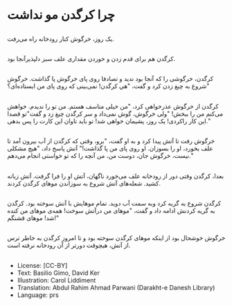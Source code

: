 # چرا کرگدن مو نداشت

##
یک روز، خرگوش کنار رودخانه راه می‌رفت.

##
کرگدن هم برای قدم زدن و خوردن مقداری علف سبز دلپذیرآنجا بود.

##
کرگدن، خرگوشی را که آنجا بود ندید و تصادفا روی پای خرگوش پا گذاشت. خرگوش شروع به چیغ زدن کرد و گفت، "هي کرگدن! نمی‌بینی که روی پای من ایستاده‌ای؟"

##
کرگدن از خرگوش عذرخواهی کرد، "من خیلی متاسف هستم. من تو را ندیدم. خواهش می‌کنم من را ببخش! "ولی خرگوش، گوش نمی‌داد و سر کرگدن چیغ زد و گفت"تو قصدا این کار راکردی! یک روز، پشیمان خواهی شد! تو باید تاوان این کارت را پس بدهی."

##
خرگوش رفت تا آتش پیدا کرد و به او گفت، "برو، وقتی که کرگدن از آب بیرون آمد تا علف بخورد، او را بسوزان. او روی پای من پا گذاشت!" آتش پاسخ داد، "هیچ مشکلی نیست، خرگوش جان، دوست من، من آنچه را که تو خواستی انجام می‌دهم."

##
بعدا، کرگدن وقتی دور از رودخانه علف می‌خورد ناگهان، آتش او را فرا گرفت. آتش زبانه کشید. شعله‌های آتش شروع به سوزاندن موهای کرگدن کردند.

##
کرگدن شروع به گریه کرد وبه سمت آب دوید. تمام موهایش با آتش سوخته بود. کرگدن به گریه کردنش ادامه داد و گفت، "موهای من درآتش سوخت! همه‌ی موهای من کنده شد! موهای قشنگم!"

##
خرگوش خوشحال بود از اینکه موهای کرگدن سوخته بود و تا امروز کرگدن به خاطر ترس از آتش، هیچوقت دورتر از آن رودخانه نرفته است.

##
* License: [CC-BY]
* Text: Basilio Gimo, David Ker
* Illustration: Carol Liddiment
* Translation: Abdul Rahim Ahmad Parwani (Darakht-e Danesh Library)
* Language: prs
